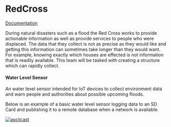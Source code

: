 # RedCross

[Documentation](https://timtimmahh.github.io/RedCross/)

During natural disasters such as a flood the Red Cross works to provide actionable information as well as provide services to people who were displaced. The data that they collect is not as precise as they would like and getting this information can sometimes take longer than they would want. For example, knowing exactly which houses are effected is not information that is readily available. This team will be tasked with creating a structure which can rapidly collect.

#### Water Level Sensor

An water level sensor intended for IoT devices to collect environment data and warn people and authorities about possible upcoming floods.

Below is an example of a basic water level sensor logging data to an SD Card and publishing it to a remote database when a network is available.

[![asciicast](https://asciinema.org/a/cQHXqYyGQqI19gyf3G9TTjOhK.svg)](https://asciinema.org/a/cQHXqYyGQqI19gyf3G9TTjOhK)
